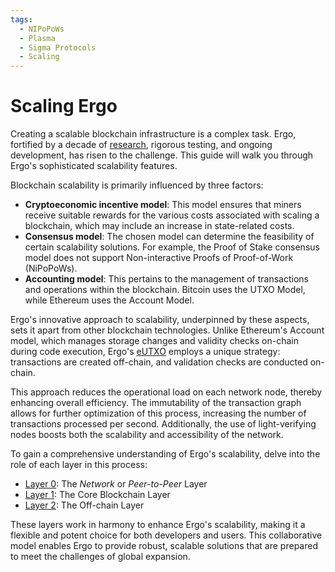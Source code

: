 ```yaml
---
tags:
  - NIPoPoWs
  - Plasma
  - Sigma Protocols
  - Scaling
---
```


# Scaling Ergo

Creating a scalable blockchain infrastructure is a complex task. Ergo, fortified by a decade of [research](documents.md), rigorous testing, and ongoing development, has risen to the challenge. This guide will walk you through Ergo's sophisticated scalability features.

Blockchain scalability is primarily influenced by three factors:

- **Cryptoeconomic incentive model**: This model ensures that miners receive suitable rewards for the various costs associated with scaling a blockchain, which may include an increase in state-related costs.
- **Consensus model**: The chosen model can determine the feasibility of certain scalability solutions. For example, the Proof of Stake consensus model does not support Non-interactive Proofs of Proof-of-Work (NiPoPoWs).
- **Accounting model**: This pertains to the management of transactions and operations within the blockchain. Bitcoin uses the UTXO Model, while Ethereum uses the Account Model.

Ergo's innovative approach to scalability, underpinned by these aspects, sets it apart from other blockchain technologies. Unlike Ethereum's Account model, which manages storage changes and validity checks on-chain during code execution, Ergo's [eUTXO](eutxo.md) employs a unique strategy: transactions are created off-chain, and validation checks are conducted on-chain. 

This approach reduces the operational load on each network node, thereby enhancing overall efficiency. The immutability of the transaction graph allows for further optimization of this process, increasing the number of transactions processed per second. Additionally, the use of light-verifying nodes boosts both the scalability and accessibility of the network.

To gain a comprehensive understanding of Ergo's scalability, delve into the role of each layer in this process:

- [Layer 0](layer0.md): The *Network* or *Peer-to-Peer* Layer
- [Layer 1](layer1.md): The Core Blockchain Layer
- [Layer 2](layer2.md): The Off-chain Layer

These layers work in harmony to enhance Ergo's scalability, making it a flexible and potent choice for both developers and users. This collaborative model enables Ergo to provide robust, scalable solutions that are prepared to meet the challenges of global expansion.
